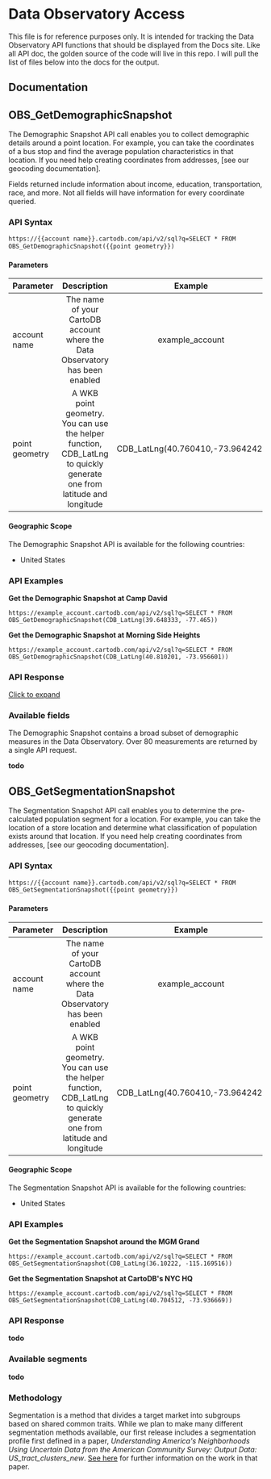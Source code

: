 # Data Observatory Access

This file is for reference purposes only. It is intended for tracking the Data Observatory API functions that should be displayed from the Docs site. Like all API doc, the golden source of the code will live in this repo. I will pull the list of files below into the docs for the output.

## Documentation

## OBS_GetDemographicSnapshot

The Demographic Snapshot API call enables you to collect demographic details around a point location. For example, you can take the coordinates of a bus stop and find the average population characteristics in that location. If you need help creating coordinates from addresses, [see our geocoding documentation].

Fields returned include information about income, education, transportation, race, and more. Not all fields will have information for every coordinate queried.


### API Syntax

```html
https://{{account name}}.cartodb.com/api/v2/sql?q=SELECT * FROM
OBS_GetDemographicSnapshot({{point geometry}})
```

#### Parameters

| Parameter  | Description  |  Example  |
|---|:-:|:-:|
| account name  | The name of your CartoDB account where the Data Observatory has been enabled  | example_account  |
| point geometry  |  A WKB point geometry. You can use the helper function, CDB_LatLng to quickly generate one from latitude and longitude | CDB_LatLng(40.760410,-73.964242)  |

#### Geographic Scope

The Demographic Snapshot API is available for the following countries:

* United States

### API Examples

__Get the Demographic Snapshot at Camp David__

```text
https://example_account.cartodb.com/api/v2/sql?q=SELECT * FROM
OBS_GetDemographicSnapshot(CDB_LatLng(39.648333, -77.465))
```
__Get the Demographic Snapshot at Morning Side Heights__

```text
https://example_account.cartodb.com/api/v2/sql?q=SELECT * FROM
OBS_GetDemographicSnapshot(CDB_LatLng(40.810201, -73.956601))
```

### API Response

[Click to expand](https://gist.github.com/ohasselblad/c9e59a6e8da35728d0d81dfed131ed17)

### Available fields

The Demographic Snapshot contains a broad subset of demographic measures in the Data Observatory. Over 80 measurements are returned by a single API request.

__todo__


## OBS_GetSegmentationSnapshot

The Segmentation Snapshot API call enables you to determine the pre-calculated population segment for a location. For example, you can take the location of a store location and determine what classification of population exists around that location. If you need help creating coordinates from addresses, [see our geocoding documentation].

### API Syntax

```html
https://{{account name}}.cartodb.com/api/v2/sql?q=SELECT * FROM
OBS_GetSegmentationSnapshot({{point geometry}})
```

#### Parameters

| Parameter  | Description  |  Example  |
|---|:-:|:-:|
| account name  | The name of your CartoDB account where the Data Observatory has been enabled  | example_account  |
| point geometry  |  A WKB point geometry. You can use the helper function, CDB_LatLng to quickly generate one from latitude and longitude | CDB_LatLng(40.760410,-73.964242)  |

#### Geographic Scope

The Segmentation Snapshot API is available for the following countries:

* United States

### API Examples

__Get the Segmentation Snapshot around the MGM Grand__

```text
https://example_account.cartodb.com/api/v2/sql?q=SELECT * FROM
OBS_GetSegmentationSnapshot(CDB_LatLng(36.10222, -115.169516))
```
__Get the Segmentation Snapshot at CartoDB's NYC HQ__

```text
https://example_account.cartodb.com/api/v2/sql?q=SELECT * FROM
OBS_GetSegmentationSnapshot(CDB_LatLng(40.704512, -73.936669))
```

### API Response

__todo__

### Available segments

__todo__

### Methodology

Segmentation is a method that divides a target market into subgroups based on shared common traits. While we plan to make many different segmentation methods available, our first release includes a segmentation profile first defined in a paper, _Understanding America's Neighborhoods Using Uncertain Data from the American Community Survey: Output Data: US_tract_clusters_new_. [See here](http://www.tandfonline.com/doi/pdf/10.1080/00045608.2015.1052335) for further information on the work in that paper.  

